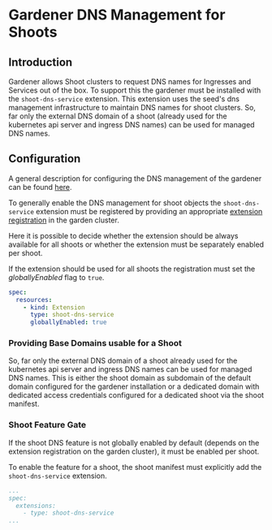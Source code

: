 # Gardener DNS Management for Shoots

## Introduction
Gardener allows Shoot clusters to request DNS names for Ingresses and Services out of the box. 
To support this the gardener must be installed with the `shoot-dns-service`
extension.
This extension uses the seed's dns management infrastructure to maintain DNS
names for shoot clusters. So, far only the external DNS domain of a shoot
(already used for the kubernetes api server and ingress DNS names) can be used
for managed DNS names.

<style>
#body-inner blockquote {
    border: 0;
    padding: 10px;
    margin-top: 40px;
    margin-bottom: 40px;
    border-radius: 4px;
    background-color: rgba(0,0,0,0.05);
    box-shadow: 0 3px 6px rgba(0,0,0,0.16), 0 3px 6px rgba(0,0,0,0.23);
    position:relative;
    padding-left:60px;
}
#body-inner blockquote:before {
    content: "!";
    font-weight: bold;
    position: absolute;
    top: 0;
    bottom: 0;
    left: 0;
    background-color: #00a273;
    color: white;
    vertical-align: middle;
    margin: auto;
    width: 36px;
    font-size: 30px;
    text-align: center;
}
</style>

## Configuration

A general description for configuring the DNS management of the
gardener can be found [here](https://github.com/gardener/gardener/blob/master/docs/extensions/dns.md).

To generally enable the DNS management for shoot objects the 
`shoot-dns-service` extension must be registered by providing an
appropriate [extension registration](https://github.com/gardener/gardener-extension-shoot-dns-service/blob/master/example/controller-registration.yaml) in the garden cluster.

Here it is possible to decide whether the extension should be always available
for all shoots or whether the extension must be separately enabled per shoot.

If the extension should be used for all shoots the registration must set the *globallyEnabled* flag to `true`.

```yaml
spec:
  resources:
    - kind: Extension
      type: shoot-dns-service
      globallyEnabled: true
```

### Providing Base Domains usable for a Shoot

So, far only the external DNS domain of a shoot already used
for the kubernetes api server and ingress DNS names can be used for managed
DNS names. This is either the shoot domain as subdomain of the default domain
configured for the gardener installation or a dedicated domain with dedicated
access credentials configured for a dedicated shoot via the shoot manifest.

### Shoot Feature Gate

If the shoot DNS feature is not globally enabled by default (depends on the 
extension registration on the garden cluster), it must be enabled per shoot.

To enable the feature for a shoot, the shoot manifest must explicitly add the
`shoot-dns-service` extension.

```yaml
...
spec:
  extensions:
    - type: shoot-dns-service
...
```


